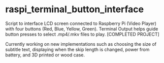 # raspi_terminal_button_interface
Script to interface LCD screen connected to Raspberry Pi (Video Player) with four buttons (Red, Blue, Yellow, Green). Terminal Output helps guide button presses to select .mp4/.mkv files to play. [COMPLETED PROJECT]

Currently working on new implementations such as choosing the size of subtitle text, displaying when the skip length is changed, power from battery, and 3D printed or wood case.
